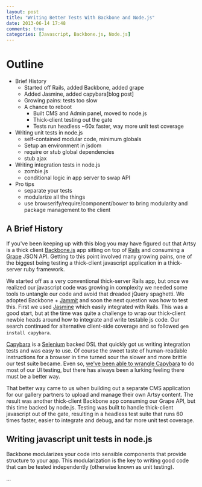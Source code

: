 ```yaml
---
layout: post
title: "Writing Better Tests With Backbone and Node.js"
date: 2013-06-14 17:48
comments: true
categories: [Javascript, Backbone.js, Node.js]
---
```


# Outline
* Brief History
  * Started off Rails, added Backbone, added grape
  * Added Jasmine, added capybara[blog post]
  * Growing pains: tests too slow
  * A chance to reboot
    * Built CMS and Admin panel, moved to node.js
    * Thick-client testing out the gate
    * Tests run headless ~60x faster, way more unit test coverage
* Writing unit tests in node.js
  * self-contained modular code, minimum globals
  * Setup an environment in jsdom
  * require or stub global dependencies
  * stub ajax
* Writing integration tests in node.js
  * zombie.js
  * conditional logic in app server to swap API
* Pro tips
  * separate your tests
  * modularize all the things
  * use browserify/require/component/bower to bring modularity and package management to the client

## A Brief History

If you've been keeping up with this blog you may have figured out that Artsy is a thick client [Backbone.js](http://backbonejs.org/) app sitting on top of [Rails](http://rubyonrails.org/) and consuming a [Grape](https://github.com/intridea/grape) JSON API. Getting to this point involved many growing pains, one of the biggest being testing a thick-client javascript application in a thick-server ruby framework.

We started off as a very conventional thick-server Rails app, but once we realized our javascript code was growing in complexity we needed some tools to untangle our code and avoid that dreaded jQuery spaghetti. We adopted Backbone + [Jammit](http://documentcloud.github.io/jammit/) and soon the next question was how to test this. First we used [Jasmine](https://github.com/searls/jasmine-rails) which easily integrated with Rails. This was a good start, but at the time was quite a challenge to wrap our thick-client newbie heads around how to integrate and write testable js code. Our search continued for alternative client-side coverage and so followed `gem install capybara`.

[Capybara](http://jnicklas.github.io/capybara/) is a [Selenium](http://docs.seleniumhq.org/) backed DSL that quickly got us writing integration tests and was easy to use. Of course the sweet taste of human-readable instructions for a browser in time turned sour the slower and more brittle our test suite became. Even so, [we've been able to wrangle Capybara](http://artsy.github.io/blog/2012/02/03/reliably-testing-asynchronous-ui-w-slash-rspec-and-capybara/) to do most of our UI testing, but there has always been a lurking feeling there must be a better way.

That better way came to us when building out a separate CMS application for our gallery partners to upload and manage their own Artsy content. The result was another thick-client Backbone app consuming our Grape API, but this time backed by node.js. Testing was built to handle thick-client javascript out of the gate, resulting in a headless test suite that runs 60 times faster, easier to integrate and debug, and far more unit test coverage.

## Writing javascript unit tests in node.js

Backbone modularizes your code into sensible components that provide structure to your app. This modularization is the key to writing good code that can be tested independently (otherwise known as unit testing).

...
